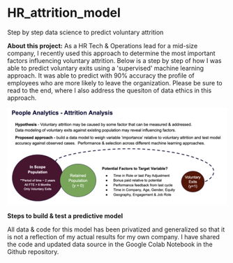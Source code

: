 # HR_attrition_model
Step by step data science to predict voluntary attrition

**About this project:**
As a HR Tech & Operations lead for a mid-size company, I recently used this approach to determine the most important factors influencing voluntary attrition.  Below is a step by step of how I was able to predict voluntary exits using a 'supervised' machine learning approach.  It was able to predict with 90% accuracy the profile of employees who are more likely to leave the organization.  Please be sure to read to the end, where I also address the quesiton of data ethics in this approach.

![How it works:](Attrition_model2.png)

**Steps to build & test a predictive model**

All data & code for this model has been privatized and generalized so that it is not a reflection of my actual results for my own company.  I have shared the code and updated data source in the Google Colab Notebook in the Github repository.

